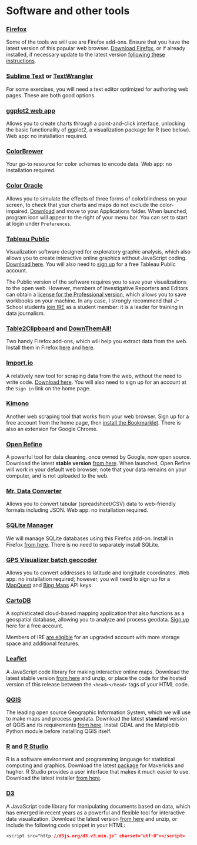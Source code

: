 # Software and other tools

### [Firefox](https://www.mozilla.org/en-US/firefox/new/)

Some of the tools we will use are Firefox add-ons. Ensure that you have the latest version of this popular web browser. [Download Firefox](https://www.mozilla.org/en-US/firefox/all/), or if already installed, if necessary update to the latest version [following these instructions](https://support.mozilla.org/en-US/kb/update-firefox-latest-version).

### [Sublime Text](http://www.sublimetext.com/) or [TextWrangler](http://www.barebones.com/products/textwrangler/)

For some exercises, you will need a text editor optimized for authoring web pages. These are both good options.

### [ggplot2 web app](http://rweb.stat.ucla.edu/ggplot2/)

Allows you to create charts through a point-and-click interface, unlocking the basic functionality of ggplot2, a visualization package for R (see below). Web app: no installation required.

### [ColorBrewer](http://colorbrewer2.org/)
Your go-to resource for color schemes to encode data. Web app: no installation required.

### [Color Oracle](http://colororacle.org/)
Allows you to simulate the effects of three forms of colorblindness on your screen, to check that your charts and maps do not exclude the color-impaired. [Download](http://colororacle.org/index.html) and move to your Applications folder. When launched, program icon will appear to the right of your menu bar. You can set to start at login under `Preferences`.

### [Tableau Public](http://www.tableausoftware.com/public/)
Visualization software designed for exploratory graphic analysis, which also allows you to create interactive online graphics without JavaScript coding. [Download here](http://www.tableausoftware.com/public/download). You will also need to [sign up](https://public.tableausoftware.com/auth/signup) for a free Tableau Public account.

The Public version of the software requires you to save your visualizations to the open web. However, members of Investigative Reporters and Editors can obtain a [license for the Professional version](https://www.ire.org/blog/ire-news/2013/06/20/tableau-makes-its-desktop-software-free-ire-member/), which allows you to save workbooks on your machine. In any case, I strongly recommend that J-School students [join IRE](http://www.ire.org/membership/apply/) as a student member: it is a leader for training in data journalism.


### [Table2Clipboard](https://addons.mozilla.org/en-US/firefox/addon/dafizilla-table2clipboard/) and [DownThemAll!](https://addons.mozilla.org/en-US/firefox/addon/downthemall/)
Two handy Firefox add-ons, which will help you extract data from the web. Install them in Firefox [here](https://addons.mozilla.org/en-US/firefox/addon/dafizilla-table2clipboard/) and [here](https://addons.mozilla.org/en-US/firefox/addon/downthemall/).

### [Import.io](https://import.io/)
A relatively new tool for scraping data from the web, without the need to write code. [Download here](https://import.io/download/osx). You will also need to sign up for an account at the `Sign in` link on the home page.

### [Kimono](https://www.kimonolabs.com/)

Another web scraping tool that works from your web browser. Sign up for a free account from the home page, then [install the Bookmarklet](https://www.kimonolabs.com/learn/getstarted). There is also an extension for Google Chrome.

### [Open Refine](http://openrefine.org/)
A powerful tool for data cleaning, once owned by Google, now open source. Download the latest **stable version** [from here](http://openrefine.org/download.html). When launched, Open Refine will work in your default web browser; note that your data remains on your computer, and is not uploaded to the web.

### [Mr. Data Converter](http://shancarter.github.io/mr-data-converter/)
Allows you to convert tabular (spreadsheet/CSV) data to web-friendly formats including JSON. Web app: no installation required.

### [SQLite Manager](https://addons.mozilla.org/en-US/firefox/addon/sqlite-manager/)
We will manage SQLite databases using this Firefox add-on. Install in Firefox [from here](https://addons.mozilla.org/en-US/firefox/addon/sqlite-manager/). There is no need to separately install SQLite.


### [GPS Visualizer batch geocoder](http://www.gpsvisualizer.com/geocoder/)
Allows you to convert addresses to latitude and longitude coordinates. Web app: no installation required; however, you will need to sign up for a  [MapQuest](http://www.gpsvisualizer.com/geocoder/key.html#mapquest) and [Bing Maps](http://www.gpsvisualizer.com/geocoder/key.html#bing) API keys.

### [CartoDB](https://cartodb.com)
A sophisticated cloud-based mapping application that also functions as a geospatial database, allowing you to analyze and process geodata. [Sign up](https://cartodb.com/signup) here for a free account.

Members of IRE [are eligible](https://ire.org/blog/ire-news/2015/03/06/free-upgraded-cartodb-accounts-ire-members/) for an upgraded account with more storage space and additional features.

### [Leaflet](http://leafletjs.com/)
A JavaScript code library for making interactive online maps. Download the latest stable version [from here](http://leafletjs.com/download.html) and unzip, or place the code for the hosted version of this release between the `<head></head>` tags of your HTML code.

### [QGIS](http://qgis.org/en/site/)
The leading open source Geographic Information System, which we will use to make maps and process geodata. Download the latest **standard** version of QGIS and its requirements [from here](http://www.kyngchaos.com/software/qgis/). Install GDAL and the Matplotlib Python module before installing QGIS itself.

### [R](http://www.r-project.org/) and [R Studio](http://www.rstudio.com/)
R is a software environment and programming language for statistical computing and graphics. Download the latest [package](https://cran.rstudio.com/) for Mavericks and hugher. R Studio provides a user interface that makes it much easier to use. Download the latest installer [from here](http://www.rstudio.com/products/rstudio/download/).


### [D3](http://d3js.org/)

A JavaScript code library for manipulating documents based on data, which has emerged in recent years as a powerful and flexible tool for interactive data visualization. Download the latest version [from here](http://d3js.org/) and unzip, or include the following code snippet in your HTML:

```CSS
<script src="http://d3js.org/d3.v3.min.js" charset="utf-8"></script>
```



